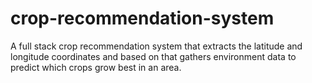 # crop-recommendation-system
A full stack crop recommendation system that extracts the latitude and longitude coordinates and based on that gathers environment data to predict which crops grow best in an area.
